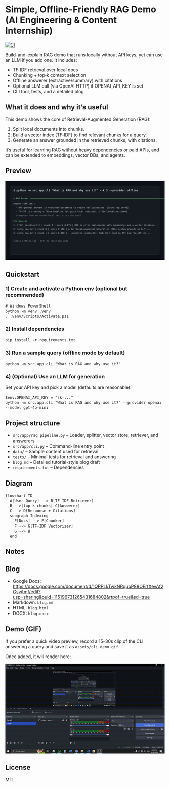 # Simple, Offline-Friendly RAG Demo (AI Engineering & Content Internship)

[![CI](https://github.com/cmwaseemyousef/simple-offline-rag/actions/workflows/ci.yml/badge.svg)](https://github.com/cmwaseemyousef/simple-offline-rag/actions/workflows/ci.yml)

Build-and-explain RAG demo that runs locally without API keys, yet can use an LLM if you add one. It includes:
- TF‑IDF retrieval over local docs
- Chunking + top‑k context selection
- Offline answerer (extractive/summary) with citations
- Optional LLM call (via OpenAI HTTP) if OPENAI_API_KEY is set
- CLI tool, tests, and a detailed blog

## What it does and why it’s useful
This demo shows the core of Retrieval-Augmented Generation (RAG):
1) Split local documents into chunks.
2) Build a vector index (TF‑IDF) to find relevant chunks for a query.
3) Generate an answer grounded in the retrieved chunks, with citations.

It’s useful for learning RAG without heavy dependencies or paid APIs, and can be extended to embeddings, vector DBs, and agents.

## Preview
![CLI preview of RAG answer and sources](assets/cli_example.svg)

## Quickstart

### 1) Create and activate a Python env (optional but recommended)
```pwsh
# Windows PowerShell
python -m venv .venv
. .venv/Scripts/Activate.ps1
```

### 2) Install dependencies
```pwsh
pip install -r requirements.txt
```

### 3) Run a sample query (offline mode by default)
```pwsh
python -m src.app.cli "What is RAG and why use it?"
```

### 4) (Optional) Use an LLM for generation
Set your API key and pick a model (defaults are reasonable):
```pwsh
$env:OPENAI_API_KEY = "sk-..."
python -m src.app.cli "What is RAG and why use it?" --provider openai --model gpt-4o-mini
```

## Project structure
- `src/app/rag_pipeline.py` – Loader, splitter, vector store, retriever, and answerers
- `src/app/cli.py` – Command-line entry point
- `data/` – Sample content used for retrieval
- `tests/` – Minimal tests for retrieval and answering
- `blog.md` – Detailed tutorial-style blog draft
- `requirements.txt` – Dependencies

## Diagram
```mermaid
flowchart TD
  A[User Query] --> B[TF-IDF Retriever]
  B -->|top-k chunks| C[Answerer]
  C --> D[Response + Citations]
  subgraph Indexing
    E[Docs] --> F[Chunker]
    F --> G[TF-IDF Vectorizer]
    G --> B
  end
```

## Notes

## Blog
- Google Docs: https://docs.google.com/document/d/1QRPLkTwkNRqubP88OErtXevAf2GsvAmf/edit?usp=sharing&ouid=115196731265431684802&rtpof=true&sd=true
- Markdown: `blog.md`
- HTML: `blog.html`
- DOCX: `blog.docx`

## Demo (GIF)
If you prefer a quick video preview, record a 15–30s clip of the CLI answering a query and save it as `assets/cli_demo.gif`.

Once added, it will render here:

![CLI demo GIF](assets/cli_demo.gif)

## License
MIT
